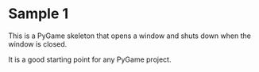 # Sample 1 

This is a PyGame skeleton that opens a window and shuts down when the window is closed. 

It is a good starting point for any PyGame project.